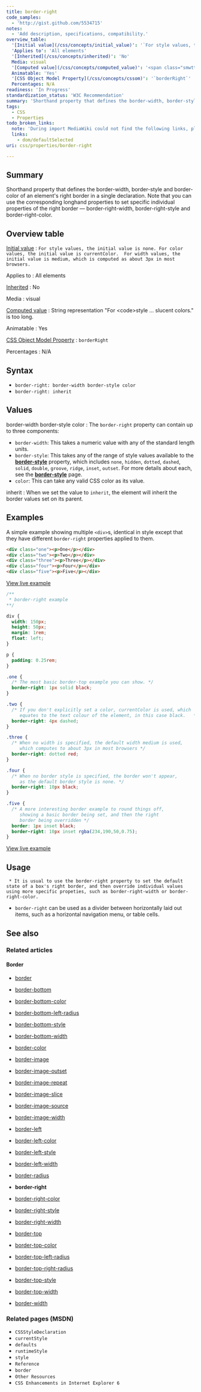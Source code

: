 ```yaml
---
title: border-right
code_samples:
  - 'http://gist.github.com/5534715'
notes:
  - 'Add description, specifications, compatibility.'
overview_table:
  '[Initial value](/css/concepts/initial_value)': '`For style values, the initial value is none. For color values, the initial value is currentColor.  For width values, the initial value is medium, which is computed as about 3px in most browsers.`'
  'Applies to': 'All elements'
  '[Inherited](/css/concepts/inherited)': 'No'
  Media: visual
  '[Computed value](/css/concepts/computed_value)': '<span class="smwttpersist" data-type="warning" data-context="persitent"><span class="smwtticon warning"></span><span class="smwttcontent">String representation "For \<code\>style … slucent colors." is too long.</span></span>'
  Animatable: 'Yes'
  '[CSS Object Model Property](/css/concepts/cssom)': '`borderRight`'
  Percentages: N/A
readiness: 'In Progress'
standardization_status: 'W3C Recommendation'
summary: 'Shorthand property that defines the border-width, border-style and border-color of an element''s right border in a single declaration. Note that you can use the corresponding longhand properties to set specific individual properties of the right border — border-right-width, border-right-style and border-right-color.'
tags:
  - CSS
  - Properties
todo_broken_links:
  note: 'During import MediaWiki could not find the following links, please fix and adjust this list.'
  links:
    - dom/defaultSelected
uri: css/properties/border-right

---
```

## <span>Summary</span>

Shorthand property that defines the border-width, border-style and border-color of an element's right border in a single declaration. Note that you can use the corresponding longhand properties to set specific individual properties of the right border — border-right-width, border-right-style and border-right-color.

## <span>Overview table</span>

[Initial value](/css/concepts/initial_value)
:   `For style values, the initial value is none. For color values, the initial value is currentColor.  For width values, the initial value is medium, which is computed as about 3px in most browsers.`

Applies to
:   All elements

[Inherited](/css/concepts/inherited)
:   No

Media
:   visual

[Computed value](/css/concepts/computed_value)
:   <span class="smwttpersist" data-type="warning" data-context="persitent"><span class="smwtticon warning"></span><span class="smwttcontent">String representation "For \<code\>style … slucent colors." is too long.</span></span>

Animatable
:   Yes

[CSS Object Model Property](/css/concepts/cssom)
:   `borderRight`

Percentages
:   N/A

## <span>Syntax</span>

-   `border-right: border-width border-style color`
-   `border-right: inherit`

## <span>Values</span>

border-width border-style color
:   The `border-right` property can contain up to three components:

-   `border-width`: This takes a numeric value with any of the standard length units.
-   `border-style`: This takes any of the range of style values available to the [**border-style**](/css/properties/border-style) property, which includes `none`, `hidden`, `dotted`, `dashed`, `solid`, `double`, `groove`, `ridge`, `inset`, `outset`. For more details about each, see the [**border-style**](/css/properties/border-style) page.
-   `color`: This can take any valid CSS color as its value.

inherit
:   When we set the value to `inherit`, the element will inherit the border values set on its parent.

## <span>Examples</span>

A simple example showing multiple `<div>`s, identical in style except that they have different `border-right` properties applied to them.

``` html
<div class="one"><p>One</p></div>
<div class="two"><p>Two</p></div>
<div class="three"><p>Three</p></div>
<div class="four"><p>Four</p></div>
<div class="five"><p>Five</p></div>
```

[View live example](http://code.webplatform.org/gist/5534715)

``` css
/**
 * border-right example
**/

div {
  width: 150px;
  height: 50px;
  margin: 1rem;
  float: left;
}

p {
  padding: 0.25rem;
}

.one {
  /* The most basic border-top example you can show. */
  border-right: 1px solid black;
}

.two {
  /* If you don't explicitly set a color, currentColor is used, which
     equates to the text colour of the element, in this case black.   */
  border-right: 4px dashed;
}

.three {
  /* When no width is specified, the default width medium is used,
     which computes to about 3px in most browsers */
  border-right: dotted red;
}

.four {
  /* When no border style is specified, the border won't appear,
     as the default border style is none. */
  border-right: 10px black;
}

.five {
  /* A more interesting border example to round things off,
     showing a basic border being set, and then the right
     border being overridden */
  border: 1px inset black;
  border-right: 10px inset rgba(234,190,50,0.75);
}
```

[View live example](http://code.webplatform.org/gist/5534715)

## <span>Usage</span>

     * It is usual to use the border-right property to set the default state of a box's right border, and then override individual values using more specific propeties, such as border-right-width or border-right-color.

-   `border-right` can be used as a divider between horizontally laid out items, such as a horizontal navigation menu, or table cells.

## <span>See also</span>

### <span>Related articles</span>

#### <span>Border</span>

-   [border](/css/properties/border)

-   [border-bottom](/css/properties/border-bottom)

-   [border-bottom-color](/css/properties/border-bottom-color)

-   [border-bottom-left-radius](/css/properties/border-bottom-left-radius)

-   [border-bottom-style](/css/properties/border-bottom-style)

-   [border-bottom-width](/css/properties/border-bottom-width)

-   [border-color](/css/properties/border-color)

-   [border-image](/css/properties/border-image)

-   [border-image-outset](/css/properties/border-image-outset)

-   [border-image-repeat](/css/properties/border-image-repeat)

-   [border-image-slice](/css/properties/border-image-slice)

-   [border-image-source](/css/properties/border-image-source)

-   [border-image-width](/css/properties/border-image-width)

-   [border-left](/css/properties/border-left)

-   [border-left-color](/css/properties/border-left-color)

-   [border-left-style](/css/properties/border-left-style)

-   [border-left-width](/css/properties/border-left-width)

-   [border-radius](/css/properties/border-radius)

-   **border-right**

-   [border-right-color](/css/properties/border-right-color)

-   [border-right-style](/css/properties/border-right-style)

-   [border-right-width](/css/properties/border-right-width)

-   [border-top](/css/properties/border-top)

-   [border-top-color](/css/properties/border-top-color)

-   [border-top-left-radius](/css/properties/border-top-left-radius)

-   [border-top-right-radius](/css/properties/border-top-right-radius)

-   [border-top-style](/css/properties/border-top-style)

-   [border-top-width](/css/properties/border-top-width)

-   [border-width](/css/properties/border-width)

### <span>Related pages (MSDN)</span>

-   `CSSStyleDeclaration`
-   `currentStyle`
-   `defaults`
-   `runtimeStyle`
-   `style`
-   `Reference`
-   `border`
-   `Other Resources`
-   `CSS Enhancements in Internet Explorer 6`
